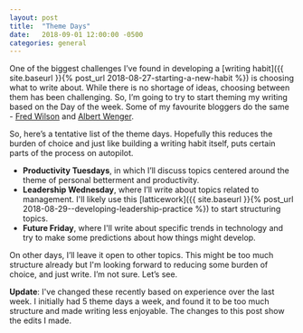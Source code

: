 ```yaml
---
layout: post
title:  "Theme Days"
date:   2018-09-01 12:00:00 -0500
categories: general
---
```


One of the biggest challenges I’ve found in developing a [writing habit]({{ site.baseurl }}{% post_url 2018-08-27-starting-a-new-habit %}) is choosing what to write about. While there is no shortage of ideas, choosing between them has been challenging. So, I’m going to try to start theming my writing based on the Day of the week. Some of my favourite bloggers do the same - [Fred Wilson](http://www.avc.com) and [Albert Wenger](http://www.continuations.com). 

So, here’s a tentative list of the theme days. Hopefully this reduces the burden of choice and just like building a writing habit itself, puts certain parts of the process on autopilot. 

* **Productivity Tuesdays**, in which I’ll discuss topics centered around the theme of personal betterment and productivity.
* **Leadership Wednesday**, where I’ll write about topics related to management. I'll likely use this [latticework]({{ site.baseurl }}{% post_url 2018-08-29--developing-leadership-practice %}) to start structuring topics.
* **Future Friday**, where I'll write about specific trends in technology and try to make some predictions about how things might develop.

On other days, I’ll leave it open to other topics. This might be too much structure already but I'm looking forward to reducing some burden of choice, and just write. I’m not sure. Let’s see.

**Update**: I've changed these recently based on experience over the last week. I initially had 5 theme days a week, and found it to be too much structure and made writing less enjoyable. The changes to this post show the edits I made. 